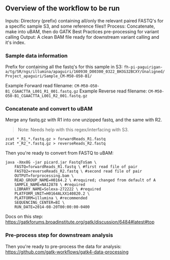 ## Overview of the workflow to be run

Inputs:  Directory (prefix) containing all/only the relevant paired FASTQ's for a specific sample S3, and some reference files!!
Process: Concatenate, make into uBAM, then do GATK Best Practices pre-processing for variant calling
Output: A clean BAM file ready for downstream variant calling and it's index.

### Sample data information
Prefix for containing all the fastq's for this sample in S3:
`fh-pi-paguirigan-a/tg/SR/ngs/illumina/apaguiri/160930_D00300_0322_BH3G32BCXY/Unaligned/Project_apaguiri/Sample_CM-M50-O50-B1/`


Example Forward read filename:
`CM-M50-O50-B1_CGAACTTA_L001_R1_001.fastq.gz`
Example Reverse read filename:
`CM-M50-O50-B1_CGAACTTA_L001_R2_001.fastq.gz`


### Concatenate and convert to uBAM

Merge any fastq.gz with R1 into one unzipped fastq, and the same with R2.   
>Note: Needs help with this regex/interfacing with S3.
```
zcat *_R1_*.fastq.gz > forwardReads_R1.fastq
zcat *_R2_*.fastq.gz > reverseReads_R2.fastq
```


Then you're ready to convert from FASTQ to uBAM:
```
java -Xmx8G -jar picard.jar FastqToSam \
    FASTQ=forwardReads_R1.fastq \ #first read file of pair
    FASTQ2=reverseReads_R2.fastq \ #second read file of pair
    OUTPUT=forprocessing.bam \
    READ_GROUP_NAME=H0164.2 \ #required; changed from default of A
    SAMPLE_NAME=NA12878 \ #required
    LIBRARY_NAME=Solexa-272222 \ #required
    PLATFORM_UNIT=H0164ALXX140820.2 \
    PLATFORM=illumina \ #recommended
    SEQUENCING_CENTER=BI \
    RUN_DATE=2014-08-20T00:00:00-0400
```
Docs on this step:
https://gatkforums.broadinstitute.org/gatk/discussion/6484#latest#top


### Pre-process step for downstream analysis
Then you're ready to pre-process the data for analysis:
https://github.com/gatk-workflows/gatk4-data-processing
